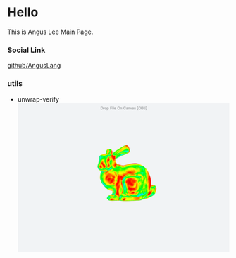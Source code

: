 Hello
=====

This is Angus Lee Main Page.

### Social Link
[github/AngusLang](https://github.com/AngusLang)

### utils

- unwrap-verify   
[![unwrap-verify](../etc/unwrap-verify/preview.png)](https://anguslang.github.io/etc/unwrap-verify/index.html)